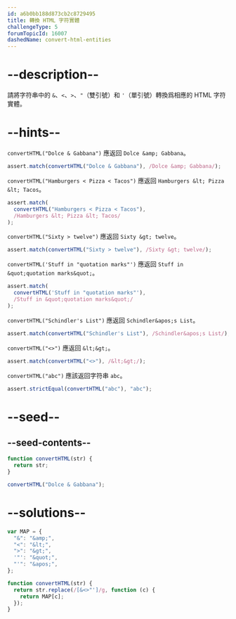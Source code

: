 ```yaml
---
id: a6b0bb188d873cb2c8729495
title: 轉換 HTML 字符實體
challengeType: 5
forumTopicId: 16007
dashedName: convert-html-entities
---
```


# --description--

請將字符串中的 `&`、`<`、`>`、`"`（雙引號）和 `'`（單引號）轉換爲相應的 HTML 字符實體。

# --hints--

`convertHTML("Dolce & Gabbana")` 應返回 `Dolce &amp; Gabbana`。

```js
assert.match(convertHTML("Dolce & Gabbana"), /Dolce &amp; Gabbana/);
```

`convertHTML("Hamburgers < Pizza < Tacos")` 應返回 `Hamburgers &lt; Pizza &lt; Tacos`。

```js
assert.match(
  convertHTML("Hamburgers < Pizza < Tacos"),
  /Hamburgers &lt; Pizza &lt; Tacos/
);
```

`convertHTML("Sixty > twelve")` 應返回 `Sixty &gt; twelve`。

```js
assert.match(convertHTML("Sixty > twelve"), /Sixty &gt; twelve/);
```

`convertHTML('Stuff in "quotation marks"')` 應返回 `Stuff in &quot;quotation marks&quot;`。

```js
assert.match(
  convertHTML('Stuff in "quotation marks"'),
  /Stuff in &quot;quotation marks&quot;/
);
```

`convertHTML("Schindler's List")` 應返回 `Schindler&apos;s List`。

```js
assert.match(convertHTML("Schindler's List"), /Schindler&apos;s List/);
```

`convertHTML("<>")` 應返回 `&lt;&gt;`。

```js
assert.match(convertHTML("<>"), /&lt;&gt;/);
```

`convertHTML("abc")` 應該返回字符串 `abc`。

```js
assert.strictEqual(convertHTML("abc"), "abc");
```

# --seed--

## --seed-contents--

```js
function convertHTML(str) {
  return str;
}

convertHTML("Dolce & Gabbana");
```

# --solutions--

```js
var MAP = {
  "&": "&amp;",
  "<": "&lt;",
  ">": "&gt;",
  '"': "&quot;",
  "'": "&apos;",
};

function convertHTML(str) {
  return str.replace(/[&<>"']/g, function (c) {
    return MAP[c];
  });
}
```
